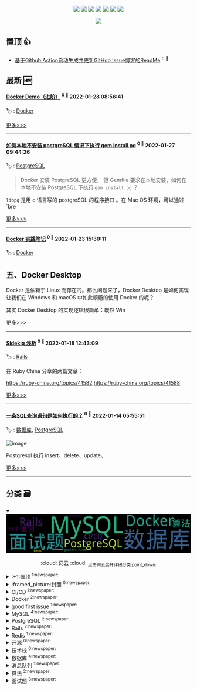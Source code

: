 

<p align='center'>
    <img src="https://badgen.net/badge/labels/15"/>
    <img src="https://badgen.net/github/issues/iamtomas/ghiblog"/>
    <img src="https://badgen.net/badge/last-commit/2022-01-28 08:57:08"/>
    <img src="https://badgen.net/github/forks/iamtomas/ghiblog"/>
    <img src="https://badgen.net/github/stars/iamtomas/ghiblog"/>
    <img src="https://badgen.net/github/watchers/iamtomas/ghiblog"/>
    <img src="https://badgen.net/github/release/iamtomas/ghiblog"/>
</p>

<p align='center'>
    <a href="https://github.com/jwenjian/visitor-count-badge">
        <img src="https://visitor-badge.glitch.me/badge?page_id=jwenjian.ghiblog"/>
    </a>
</p>


## 置顶 :thumbsup: 
- [基于Github Action自动生成并更新GitHub Issue博客的ReadMe](https://github.com/iamtomas/note/issues/1)  <sup>0 :speech_balloon:</sup>  	 
## 最新 :new: 

#### [Docker Demo（进阶）](https://github.com/iamtomas/note/issues/22) <sup>0 :speech_balloon:</sup> 	 2022-01-28 08:56:41

:label: : [Docker](https://github.com/iamtomas/ghiblog/labels/Docker)



[更多>>>](https://github.com/iamtomas/note/issues/22)

---


#### [如何本地不安装 postgreSQL 情况下执行 gem install pg](https://github.com/iamtomas/note/issues/21) <sup>0 :speech_balloon:</sup> 	 2022-01-27 09:44:26

:label: : [PostgreSQL](https://github.com/iamtomas/ghiblog/labels/PostgreSQL)

> Docker 安装 PostgreSQL 更方便， 但 Gemfile 要求在本地安装，如何在本地不安装 PostgreSQL 下执行 `gem install pg` ？

 `libpq` 是用 c 语言写的 postgreSQL 的程序接口 。在 Mac OS 环境，可以通过 `bre

[更多>>>](https://github.com/iamtomas/note/issues/21)

---


#### [Docker 实践笔记](https://github.com/iamtomas/note/issues/20) <sup>0 :speech_balloon:</sup> 	 2022-01-23 15:30:11

:label: : [Docker](https://github.com/iamtomas/ghiblog/labels/Docker)

## 五、Docker Desktop

Docker 是依赖于 Linux 而存在的。那么问题来了，Docker Desktop 是如何实现让我们在 Windows 和 macOS 中如此顺畅的使用 Docker 的呢？

其实 Docker Desktop 的实现逻辑很简单：既然 Win

[更多>>>](https://github.com/iamtomas/note/issues/20)

---


#### [Sidekiq 浅析](https://github.com/iamtomas/note/issues/19) <sup>0 :speech_balloon:</sup> 	 2022-01-18 12:43:09

:label: : [Rails](https://github.com/iamtomas/ghiblog/labels/Rails)

在 Ruby China 分享的两篇文章：

https://ruby-china.org/topics/41582
https://ruby-china.org/topics/41588

[更多>>>](https://github.com/iamtomas/note/issues/19)

---


#### [一条SQL查询语句是如何执行的？](https://github.com/iamtomas/note/issues/18) <sup>0 :speech_balloon:</sup> 	 2022-01-14 05:55:51

:label: : [数据库](https://github.com/iamtomas/ghiblog/labels/%E6%95%B0%E6%8D%AE%E5%BA%93), [PostgreSQL](https://github.com/iamtomas/ghiblog/labels/PostgreSQL)

![image](https://user-images.githubusercontent.com/83901620/149457661-d2433bb1-34d0-4ef7-852b-c3f1ed9d7863.png)

Postgresql 执行 insert、delete、update、

[更多>>>](https://github.com/iamtomas/note/issues/18)

---


## 分类  :card_file_box: 

<details open="open">
    <summary>
        <img src="assets/wordcloud.png" title="词云, 点击展开详细分类" alt="词云， 点击展开详细分类">
        <p align="center">:cloud: 词云 :cloud: <sub>点击词云展开详细分类:point_down: </sub></p>
    </summary>


<details>
<summary>:+1:置顶	<sup>1:newspaper:</sup></summary>

- [基于Github Action自动生成并更新GitHub Issue博客的ReadMe](https://github.com/iamtomas/note/issues/1)  <sup>0 :speech_balloon:</sup>  	 


</details>

<details>
<summary>:framed_picture:封面	<sup>0:newspaper:</sup></summary>



</details>

<details>
<summary>CI/CD	<sup>1:newspaper:</sup></summary>

- [GitLab CI/CD 实践](https://github.com/iamtomas/note/issues/16)  <sup>0 :speech_balloon:</sup>  	 


</details>

<details>
<summary>Docker	<sup>2:newspaper:</sup></summary>

- [Docker Demo（进阶）](https://github.com/iamtomas/note/issues/22)  <sup>0 :speech_balloon:</sup>  	 
- [Docker 实践笔记](https://github.com/iamtomas/note/issues/20)  <sup>0 :speech_balloon:</sup>  	 


</details>

<details>
<summary>good first issue	<sup>1:newspaper:</sup></summary>

- [基于Github Action自动生成并更新GitHub Issue博客的ReadMe](https://github.com/iamtomas/note/issues/1)  <sup>0 :speech_balloon:</sup>  	 


</details>

<details>
<summary>MySQL	<sup>4:newspaper:</sup></summary>

- [MySQL零散知识笔记](https://github.com/iamtomas/note/issues/14)  <sup>0 :speech_balloon:</sup>  	 
- [一条SQL更新语句是如何执行的？](https://github.com/iamtomas/note/issues/12)  <sup>0 :speech_balloon:</sup>  	 
- [MySQL中InnoDB记录与页结构](https://github.com/iamtomas/note/issues/10)  <sup>0 :speech_balloon:</sup>  	 
- [一条SQL查询语句是如何执行的？](https://github.com/iamtomas/note/issues/8)  <sup>0 :speech_balloon:</sup>  	 


</details>

<details>
<summary>PostgreSQL	<sup>2:newspaper:</sup></summary>

- [如何本地不安装 postgreSQL 情况下执行 gem install pg](https://github.com/iamtomas/note/issues/21)  <sup>0 :speech_balloon:</sup>  	 
- [一条SQL查询语句是如何执行的？](https://github.com/iamtomas/note/issues/18)  <sup>0 :speech_balloon:</sup>  	 


</details>

<details>
<summary>Rails	<sup>2:newspaper:</sup></summary>

- [Sidekiq 浅析](https://github.com/iamtomas/note/issues/19)  <sup>0 :speech_balloon:</sup>  	 
- [Rails7 demo](https://github.com/iamtomas/note/issues/11)  <sup>0 :speech_balloon:</sup>  	 


</details>

<details>
<summary>Redis	<sup>1:newspaper:</sup></summary>

- [Redis零散知识笔记](https://github.com/iamtomas/note/issues/15)  <sup>0 :speech_balloon:</sup>  	 


</details>

<details>
<summary>开源	<sup>0:newspaper:</sup></summary>



</details>

<details>
<summary>技术栈	<sup>0:newspaper:</sup></summary>



</details>

<details>
<summary>数据库	<sup>4:newspaper:</sup></summary>

- [一条SQL查询语句是如何执行的？](https://github.com/iamtomas/note/issues/18)  <sup>0 :speech_balloon:</sup>  	 
- [一条SQL更新语句是如何执行的？](https://github.com/iamtomas/note/issues/12)  <sup>0 :speech_balloon:</sup>  	 
- [MySQL中InnoDB记录与页结构](https://github.com/iamtomas/note/issues/10)  <sup>0 :speech_balloon:</sup>  	 
- [一条SQL查询语句是如何执行的？](https://github.com/iamtomas/note/issues/8)  <sup>0 :speech_balloon:</sup>  	 


</details>

<details>
<summary>消息队列	<sup>1:newspaper:</sup></summary>

- [消息队列零散知识笔记](https://github.com/iamtomas/note/issues/17)  <sup>0 :speech_balloon:</sup>  	 


</details>

<details>
<summary>算法	<sup>2:newspaper:</sup></summary>

- [冒泡排序 - 排序算法](https://github.com/iamtomas/note/issues/13)  <sup>0 :speech_balloon:</sup>  	 
- [两数之和 - 力扣（LeetCode）](https://github.com/iamtomas/note/issues/9)  <sup>0 :speech_balloon:</sup>  	 


</details>

<details>
<summary>面试题	<sup>3:newspaper:</sup></summary>

- [消息队列零散知识笔记](https://github.com/iamtomas/note/issues/17)  <sup>0 :speech_balloon:</sup>  	 
- [Redis零散知识笔记](https://github.com/iamtomas/note/issues/15)  <sup>0 :speech_balloon:</sup>  	 
- [MySQL零散知识笔记](https://github.com/iamtomas/note/issues/14)  <sup>0 :speech_balloon:</sup>  	 


</details>


</details>    
